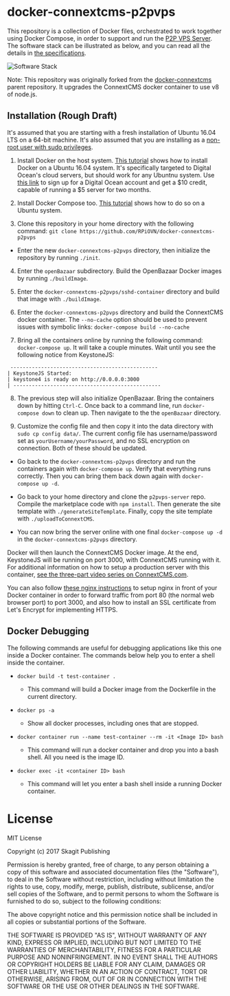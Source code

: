 # docker-connextcms-p2pvps

This repository is a collection of Docker files, orchestrated to work together
using Docker Compose, in order to support and run the
[P2P VPS Server](https://github.com/RPiOVN/p2pvps-server). The software
stack can be illustrated as below, and you can read all the details in [the specifications](specifications).

![Software Stack](software-stack.jpg?raw=true "Software Stack")

Note: This repository was originally forked from the [docker-connextcms](https://github.com/christroutner/docker-connextcms) parent repository.
It upgrades the ConnextCMS docker container to use v8 of node.js.


## Installation (Rough Draft)
It's assumed that you are starting with a fresh installation of Ubuntu 16.04 LTS on a 64-bit machine.
It's also assumed that you are installing as a [non-root user with sudo privileges](https://www.digitalocean.com/community/tutorials/initial-server-setup-with-ubuntu-16-04).

1. Install Docker on the host system. [This tutorial](https://www.digitalocean.com/community/tutorials/how-to-install-and-use-docker-on-ubuntu-16-04)
shows how to install Docker on a Ubuntu 16.04 system. It's specifically targeted to Digital Ocean's cloud servers, but
should work for any Ubuntnu system.
Use [this link](https://m.do.co/c/8f47a23b91ce) to sign up for a Digital Ocean account and get a $10 credit, capable of
running a $5 server for two months.

2. Install Docker Compose too. [This tutorial](https://www.digitalocean.com/community/tutorials/how-to-install-docker-compose-on-ubuntu-16-04)
shows how to do so on a Ubuntu system.

3. Clone this repository in your home directory with the following command:
`git clone https://github.com/RPiOVN/docker-connextcms-p2pvps`

* Enter the new `docker-connextcms-p2pvps` directory, then initialize the repository by running `./init`.

4.  Enter the `openBazaar` subdirectory.
Build the OpenBazaar Docker images by running `./buildImage`.

5. Enter the `docker-connextcms-p2pvps/sshd-container` directory and build that image with
`./buildImage`.

6. Enter the `docker-connextcms-p2pvps` directory and build the ConnextCMS docker container.
The `--no-cache` option should be used to prevent issues with symbolic links:
`docker-compose build --no-cache`

7. Bring all the containers online by running the following command:
`docker-compose up`. It will take a couple minutes. Wait until you see the following notice from KeystoneJS:
```
 ------------------------------------------------
| KeystoneJS Started:
| keystone4 is ready on http://0.0.0.0:3000
| ------------------------------------------------  
```

8. The previous step will also initialize OpenBazaar. Bring the containers down by hitting `Ctrl-C`.
Once back to a command line, run `docker-compose down` to clean up. Then navigate to the the `openBazaar` directory.

9. Customize the config file and then copy it into the data directory with `sudo cp config data/`.
The current config file has username/password set as `yourUsername/yourPassword`, and no SSL encryption
on connection. Both of these should be updated.

* Go back to the `docker-connextcms-p2pvps` directory and run the containers again with
`docker-compose up`. Verify that everything runs correctly. Then you can bring them back down
 again with `docker-compose up -d`.

* Go back to your home directory and clone the `p2pvps-server` repo. Compile the marketplace code
with `npm install`. Then generate the site template with `./generateSiteTemplate`. Finally, copy the
site template with `./uploadToConnextCMS`.

* You can now bring the server online with one final `docker-compose up -d` in the `docker-connextcms-p2pvps`
directory.

Docker will then launch the ConnextCMS Docker image. At the end, KeystoneJS will be running on port 3000,
with ConnextCMS running with it. For additional information on how to setup a production server with this container,
[see the three-part video series on ConnextCMS.com](http://connextcms.com/page/videos).

You can also follow [these nginx instructions](nginx/README.md) to setup nginx in front of your Docker container
in order to forward traffic from port 80 (the normal web browser port) to port 3000, and also how to install
an SSL certificate from Let's Encrypt for implementing HTTPS.

## Docker Debugging
The following commands are useful for debugging applications like this one inside a Docker container. The commands
below help you to enter a shell inside the container.

* `docker build -t test-container .`
  * This command will build a Docker image from the Dockerfile in the current directory.

* `docker ps -a`
  * Show all docker processes, including ones that are stopped.

* `docker container run --name test-container --rm -it <Image ID> bash`
  * This command will run a docker container and drop you into a bash shell. All you need is the image ID.

* `docker exec -it <container ID> bash`
  * This command will let you enter a bash shell inside a running Docker container.


# License
MIT License

Copyright (c) 2017 Skagit Publishing

Permission is hereby granted, free of charge, to any person obtaining a copy
of this software and associated documentation files (the "Software"), to deal
in the Software without restriction, including without limitation the rights
to use, copy, modify, merge, publish, distribute, sublicense, and/or sell
copies of the Software, and to permit persons to whom the Software is
furnished to do so, subject to the following conditions:

The above copyright notice and this permission notice shall be included in all
copies or substantial portions of the Software.

THE SOFTWARE IS PROVIDED "AS IS", WITHOUT WARRANTY OF ANY KIND, EXPRESS OR
IMPLIED, INCLUDING BUT NOT LIMITED TO THE WARRANTIES OF MERCHANTABILITY,
FITNESS FOR A PARTICULAR PURPOSE AND NONINFRINGEMENT. IN NO EVENT SHALL THE
AUTHORS OR COPYRIGHT HOLDERS BE LIABLE FOR ANY CLAIM, DAMAGES OR OTHER
LIABILITY, WHETHER IN AN ACTION OF CONTRACT, TORT OR OTHERWISE, ARISING FROM,
OUT OF OR IN CONNECTION WITH THE SOFTWARE OR THE USE OR OTHER DEALINGS IN THE
SOFTWARE.
